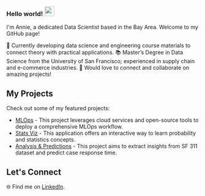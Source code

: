 ### Hello world! <img src="https://media.giphy.com/media/hvRJCLFzcasrR4ia7z/giphy.gif" width="25px">

I'm Annie, a dedicated Data Scientist based in the Bay Area. Welcome to my GitHub page!

🌟 Currently developing data science and engineering course materials to connect theory with practical applications.
📚 Master’s Degree in Data Science from the University of San Francisco; experienced in supply chain and e-commerce industries.
🤝 Would love to connect and collaborate on amazing projects!

## My Projects

Check out some of my featured projects:

- [MLOps](https://github.com/annieycchiu/mlops-app) - This project leverages cloud services and open-source tools to deploy a comprehensive MLOps workflow.
- [Stats Viz](https://github.com/annieycchiu/probability-interactive-app) - This application offers an interactive way to learn probability and statistics concepts.
- [Analysis & Predictions](https://github.com/annieycchiu/sf311-airflow-kafka-etl-pipeline) - This project aims to extract insights from SF 311 dataset and predict case response time.


## Let's Connect

🌐 Find me on [LinkedIn](https://www.linkedin.com/in/annieyuchuan/).
